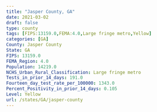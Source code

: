 ```yaml
---
title: "Jasper County, GA"
date: 2021-03-02
draft: false
type: county
tags: [FIPS:13159.0,FEMA:4.0,Large fringe metro,Yellow]
categories: [GA]
County: Jasper County
State: GA
FIPS: 13159.0
FEMA_Region: 4.0
Population: 14219.0
NCHS_Urban_Rural_Classification: Large fringe metro
Tests_in_prior_14_days: 191.0
Fourteen_day_test_rate_per_100000: 1343.0
Percent_Positivity_in_prior_14_days: 0.105
Level: Yellow
url: /states/GA/jasper-county
---
```



